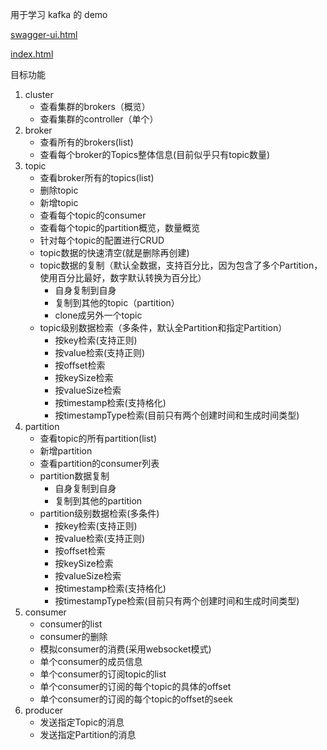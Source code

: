 用于学习 kafka 的 demo

[swagger-ui.html](http://localhost:8787/demo_kafka/swagger-ui.html)

[index.html](http://localhost:8787/demo_kafka/index.html)



目标功能
1. cluster
   * 查看集群的brokers（概览）
   * 查看集群的controller（单个）
2. broker
   * 查看所有的brokers(list)
   * 查看每个broker的Topics整体信息(目前似乎只有topic数量)
3. topic
   * 查看broker所有的topics(list)
   * 删除topic
   * 新增topic
   * 查看每个topic的consumer
   * 查看每个topic的partition概览，数量概览
   * 针对每个topic的配置进行CRUD
   * topic数据的快速清空(就是删除再创建)
   * topic数据的复制（默认全数据，支持百分比，因为包含了多个Partition，使用百分比最好，数字默认转换为百分比）
     * 自身复制到自身
     * 复制到其他的topic（partition）
     * clone成另外一个topic
   * topic级别数据检索（多条件，默认全Partition和指定Partition）
     * 按key检索(支持正则)
     * 按value检索(支持正则)
     * 按offset检索
     * 按keySize检索
     * 按valueSize检索
     * 按timestamp检索(支持格化)  
     * 按timestampType检索(目前只有两个创建时间和生成时间类型)  
4. partition
   * 查看topic的所有partition(list)
   * 新增partition
   * 查看partition的consumer列表
   * partition数据复制
     * 自身复制到自身
     * 复制到其他的partition
   * partition级别数据检索(多条件)
     * 按key检索(支持正则)
     * 按value检索(支持正则)
     * 按offset检索
     * 按keySize检索
     * 按valueSize检索
     * 按timestamp检索(支持格化)  
     * 按timestampType检索(目前只有两个创建时间和生成时间类型)    
5. consumer
   * consumer的list
   * consumer的删除
   * 模拟consumer的消费(采用websocket模式)
   * 单个consumer的成员信息
   * 单个consumer的订阅topic的list
   * 单个consumer的订阅的每个topic的具体的offset
   * 单个consumer的订阅的每个topic的offset的seek
6. producer
   * 发送指定Topic的消息
   * 发送指定Partition的消息





  

 

 
